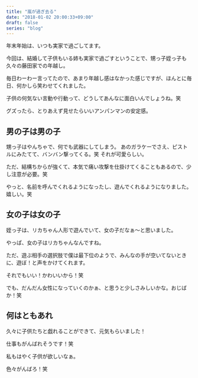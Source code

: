 ```yaml
---
title: "嵐が過ぎ去る"
date: "2018-01-02 20:00:33+09:00"
draft: false
series: "blog"
---
```

年末年始は、いつも実家で過ごしてます。
  
今回は、結婚して子供もいる姉も実家で過ごすということで、甥っ子姪っ子も久々の藤田家での年越し。
 
毎日わーわー言ってたので、あまり年越し感はなかった感じですが、ほんとに毎日、何かしら笑わせてくれました。
 
子供の何気ない言動や行動って、どうしてあんなに面白いんでしょうね。笑
  
グズったら、とりあえず見せたらいいアンパンマンの安定感。
 
<h2>男の子は男の子</h2>
  
甥っ子はやんちゃで、何でも武器にしてしまう。
あのガラケーでさえ、ピストルにみたてて、バンバン撃ってくる。笑
それが可愛らしい。
  
ただ、結構ちからが強くて、本気で痛い攻撃を仕掛けてくることもあるので、少し注意が必要。笑
  
やっと、名前を呼んでくれるようになったし、遊んでくれるようになりました。
嬉しい。笑
  
<h2>女の子は女の子</h2>
  
姪っ子は、リカちゃん人形で遊んでいて、女の子だなぁ〜と思いました。
  
やっぱ、女の子はリカちゃんなんですね。
  
ただ、遊ぶ相手の選択肢で僕は最下位のようで、みんなの手が空いてないときに、遊ぼ！と声をかけてくれます。
 
それでもいい！かわいいから！笑
  
でも、だんだん女性になっていくのかぁ、と思うと少しさみしいかな。おじばか！笑

<h2>何はともあれ</h2>
  
久々に子供たちと戯れることができて、元気もらいました！
  
仕事もがんばれそうです！笑

私もはやく子供が欲しいなぁ。
  
色々がんばろ！笑
